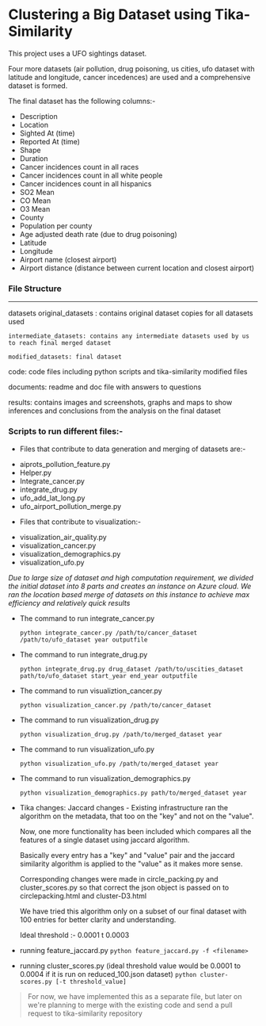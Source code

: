 # Clustering a Big Dataset using Tika-Similarity

This project uses a UFO sightings dataset.

Four more datasets (air pollution, drug poisoning, us cities, ufo dataset with latitude and longitude, cancer incedences) are used and a comprehensive dataset is formed.

The final dataset has the following columns:-

  * Description
  * Location
  * Sighted At (time)
  * Reported At (time)
  * Shape
  * Duration
  * Cancer incidences count in all races
  * Cancer incidences count in all white people
  * Cancer incidences count in all hispanics
  * SO2 Mean
  * CO Mean
  * O3 Mean
  * County
  * Population per county
  * Age adjusted death rate (due to drug poisoning)
  * Latitude
  * Longitude
  * Airport name (closest airport)
  * Airport distance (distance between current location and closest airport)

  ### File Structure
  ---
  datasets
  	original_datasets : contains original dataset copies for all datasets used

  	intermediate_datasets: contains any intermediate datasets used by us to reach final merged dataset

  	modified_datasets: final dataset

  code: code files including python scripts and tika-similarity modified files

  documents: readme and doc file with answers to questions

  results: contains images and screenshots, graphs and maps to show inferences and conclusions from the analysis on the final dataset
  
  ### Scripts to run different files:-

- Files that contribute to data generation and merging of datasets are:-

* aiprots_pollution_feature.py
* Helper.py
* Integrate_cancer.py 
* integrate_drug.py
* ufo_add_lat_long.py
* ufo_airport_pollution_merge.py

- Files that contribute to visualization:-

* visualization_air_quality.py
* visualization_cancer.py
* visualization_demographics.py
* visualization_ufo.py

*Due to large size of dataset and high computation requirement, we divided the initial dataset into 8 parts and creates an instance on Azure cloud. We ran the location based merge of datasets on this instance to achieve max efficiency and relatively quick results*

- The command to run integrate_cancer.py

  `python integrate_cancer.py /path/to/cancer_dataset /path/to/ufo_dataset year outputfile`

- The command to run integrate_drug.py

  `python integrate_drug.py drug_dataset /path/to/uscities_dataset path/to/ufo_dataset start_year end_year outputfile`

 - The command to run visualiztion_cancer.py 

   `python visualization_cancer.py /path/to/cancer_dataset`

 - The command to run visualization_drug.py

   `python visualization_drug.py /path/to/merged_dataset year`

 - The command to run visualization_ufo.py
   
   `python visualization_ufo.py /path/to/merged_dataset year`

 - The command to run visualization_demographics.py
   
   `python visualization_demographics.py path/to/merged_dataset year`

 - Tika changes:
 	Jaccard changes - Existing infrastructure ran the algorithm on the metadata, that too on the "key" and not on the "value". 

 	Now, one more functionality has been included which compares all the features of a single dataset using jaccard algorithm. 

 	Basically every entry has a "key" and "value" pair and the jaccard similarity algorithm is applied to the "value" as it makes more sense. 

 	Corresponding changes were made in circle_packing.py and cluster_scores.py so that correct the json object is passed on to circlepacking.html and cluster-D3.html

 	We have tried this algorithm only on a subset of our final dataset with 100 entries for better clarity and understanding. 

 	Ideal threshold :- 0.0001 t 0.0003

- running feature_jaccard.py
  `python feature_jaccard.py -f <filename>`

- running cluster_scores.py (ideal threshold value would be 0.0001 to 0.0004 if it is run on reduced_100.json dataset)
  `python cluster-scores.py [-t threshold_value]`

> For now, we have implemented this as a separate file, but later on we're planning to merge with the existing code and send a pull request to tika-similarity repository

